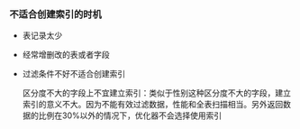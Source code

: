 ###  不适合创建索引的时机

- 表记录太少

- 经常增删改的表或者字段 

- 过滤条件不好不适合创建索引  

     区分度不大的字段上不宜建立索引：类似于性别这种区分度不大的字段，建立索引的意义不大。因为不能有效过滤数据，性能和全表扫描相当。另外返回数据的比例在30%以外的情况下，优化器不会选择使用索引